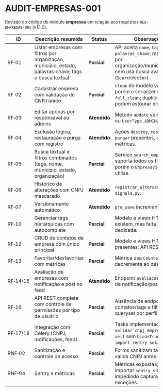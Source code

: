 # AUDIT-EMPRESAS-001

Revisão do código do módulo **empresas** em relação aos requisitos `REQ-EMPRESAS-001` (v1.1.0).

| ID | Descrição resumida | Status | Observações |
|----|--------------------|--------|-------------|
| RF‑01 | Listar empresas com filtros por organização, município, estado, palavras‑chave, tags e busca textual | **Parcial** | API aceita `nome`, `tag`, `q` e `palavras_chave`, mas não filtra por organização/município/estado nem usa busca avançada (`SearchVector`). |
| RF‑02 | Cadastrar empresa com validação de CNPJ único | **Parcial** | `clean` do modelo valida CNPJ, porém o serializer não invoca `full_clean`; duplicidades podem estourar erro 500. |
| RF‑03 | Editar apenas por responsável ou admins | **Atendido** | Método `update` verifica autor ou `UserType.ADMIN/ROOT`. |
| RF‑04 | Exclusão lógica, restauração e purga com registro | **Atendido** | Ações `destroy`, `restaurar` e `purgar` presentes, com logs e métricas. |
| RF‑05 | Busca textual e filtros combinados (tags, nome, município, estado, organização) | **Parcial** | Serviço `search_empresas` suporta todos os filtros, porém o `EmpresaViewSet` não o utiliza. |
| RF‑06 | Histórico de alterações com CNPJ mascarado | **Atendido** | `registrar_alteracoes` em `signals.py`. |
| RF‑07 | Versionamento automático | **Atendido** | `pre_save` incrementa `versao`. |
| RF‑10 | Gerenciar tags hierárquicas com autocomplete | **Parcial** | Modelo e views HTML existem, mas falta API REST dedicada. |
| RF‑12 | CRUD de contatos de empresa com único principal | **Parcial** | Modelo e views HTML presentes; API REST ausente. |
| RF‑13 | Favoritar/desfavoritar com métricas | **Parcial** | Métrica usa `Counter` e não decrementa ao desfavoritar. |
| RF‑14/15 | Avaliação de empresas com notificação e post no feed | **Atendido** | Endpoint `avaliacoes` e tasks de notificação/post. |
| RF‑16 | API REST completa com controle de permissões por tipo de usuário | **Parcial** | Ausência de endpoints de contatos/tags e filtro do queryset por perfil. |
| RF‑17/18 | Integração com Celery (CNPJ, notificações, feed) | **Parcial** | Tasks implementadas, porém `validar_cnpj_empresa` usa `self` sem `bind=True` e falta `import sentry_sdk`. |
| RNF‑02 | Sanitização e controle de acesso | **Parcial** | Forms sanitizam tags; API não valida CNPJ antes de salvar. |
| RNF‑04 | Sentry e métricas | **Parcial** | Métricas expostas; falta importar `sentry_sdk`, impedindo captura de exceções. |

